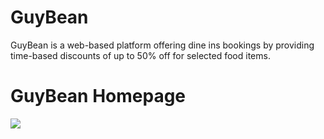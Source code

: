 # GuyBean

GuyBean is a web-based platform offering dine ins bookings by providing time-based discounts of up to 50% off for selected food items.

# GuyBean Homepage
![](homepage.png)